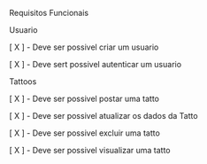 Requisitos Funcionais

Usuario

[ X ] - Deve ser possivel criar um usuario

[ X ] - Deve sert possivel autenticar um usuario

Tattoos

[ X ] - Deve ser possivel postar uma tatto

[ X ] - Deve ser possivel atualizar os dados da Tatto

[ X ] - Deve ser possivel excluir uma tatto

[ X ] - Deve ser possivel visualizar uma tatto